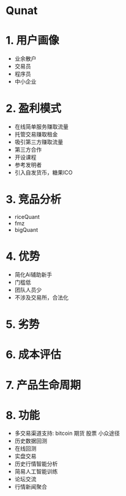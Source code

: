 # Qunat

# 1. 用户画像

- 业余散户
- 交易员
- 程序员
- 中小企业

# 2. 盈利模式

- 在线简单服务赚取流量
- 托管交易赚取租金
- 吸引第三方赚取流量
- 第三方合作
- 开设课程
- 参考发明者
- 引入自发货币，糖果ICO

# 3. 竞品分析

- riceQuant
- fmz
- bigQuant

# 4. 优势

- 简化Ai辅助新手
- 门槛低
- 团队人员少
- 不涉及交易所，合法化

# 5. 劣势


# 6. 成本评估


# 7. 产品生命周期


# 8. 功能

- 多交易渠道支持: bitcoin 期货 股票 小众途径
- 历史数据回测
- 在线回测
- 实盘交易
- 历史行情智能分析
- 简易人工智能训练
- 论坛交流
- 行情新闻聚合
